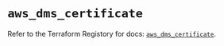 # `aws_dms_certificate`

Refer to the Terraform Registory for docs: [`aws_dms_certificate`](https://registry.terraform.io/providers/hashicorp/aws/4.64.0/docs/resources/dms_certificate).
